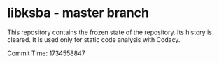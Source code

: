 # libksba - master branch

This repository contains the frozen state of the repository.
Its history is cleared. It is used only for static code
analysis with Codacy.

Commit Time: 1734558847